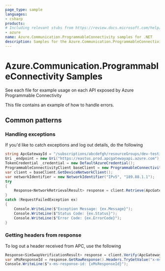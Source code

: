 ```yaml
---
page_type: sample
languages:
- csharp
products:
# Including relevant stubs from https://review.docs.microsoft.com/help/contribute/metadata-taxonomies#product
- azure
name: Azure.Communication.ProgrammableConnectivity samples for .NET
description: Samples for the Azure.Communication.ProgrammableConnectivity client library.
---
```


# Azure.Communication.ProgrammableConnectivity Samples

See each file for example usage on each API exposed by Azure Programmable Connectivity

This file contains an example of how to handle errors.


## Common patterns
### Handling exceptions
If you'd like to catch exceptions and log out details, do the following

```C# Snippet:APC_Sample_NetworkRetrievalBadIdentifierTest
string ApcGatewayId = "/subscriptions/abcdefgh/resourceGroups/dev-testing-eastus/providers/Microsoft.programmableconnectivity/gateways/apcg-eastus";
Uri _endpoint = new Uri("https://eastus.prod.apcgatewayapi.azure.com");
TokenCredential _credential = new DefaultAzureCredential();
ProgrammableConnectivityClient baseClient = new ProgrammableConnectivityClient(_endpoint, _credential);
var client = baseClient.GetDeviceNetworkClient();
var networkIdentifier = new NetworkIdentifier("IPv5", "189.88.1.1");
try
{
    Response<NetworkRetrievalResult> response = client.Retrieve(ApcGatewayId, networkIdentifier);
}
catch (RequestFailedException ex)
{
    Console.WriteLine($"Exception Message: {ex.Message}");
    Console.WriteLine($"Status Code: {ex.Status}");
    Console.WriteLine($"Error Code: {ex.ErrorCode}");
}
```


### Getting headers from response
To log out a header received from APC, use the following

```C# Snippet:SimSwapVerifyHeaderRetrievalTest
Response<SimSwapVerificationResult> response = client.Verify(ApcGatewayId, content);
var xMsResponseId = response.GetRawResponse().Headers.TryGetValue("x-ms-response-id", out var responseId) ? responseId : "not found";
Console.WriteLine($"x-ms-response-id: {xMsResponseId}");
```
